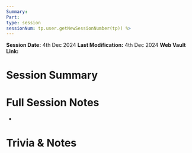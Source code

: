 ```yaml
---
Summary: 
Part: 
type: session
sessionNum: tp.user.getNewSessionNumber(tp)) %>
---
```

**Session Date:** 4th Dec 2024 
**Last Modification:** 4th Dec 2024
**Web Vault Link:** 

# Session Summary 


# Full Session Notes
- 









# Trivia & Notes

